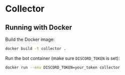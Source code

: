 # Collector

## Running with Docker

Build the Docker image:

```sh
docker build -t collector .
```

Run the bot container (make sure `DISCORD_TOKEN` is set):

```sh
docker run --env DISCORD_TOKEN=your_token collector
```
